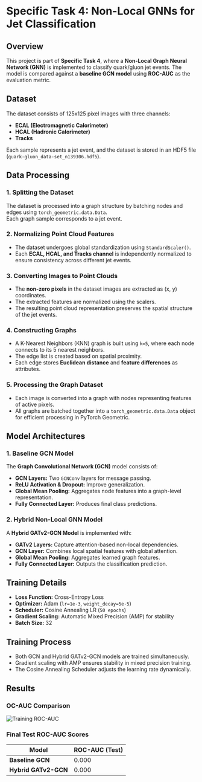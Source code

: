 # Specific Task 4: Non-Local GNNs for Jet Classification

## Overview
This project is part of **Specific Task 4**, where a **Non-Local Graph Neural Network (GNN)** is implemented to classify quark/gluon jet events. The model is compared against a **baseline GCN model** using **ROC-AUC** as the evaluation metric.

## Dataset
The dataset consists of 125x125 pixel images with three channels:
- **ECAL (Electromagnetic Calorimeter)**
- **HCAL (Hadronic Calorimeter)**
- **Tracks**

Each sample represents a jet event, and the dataset is stored in an HDF5 file (`quark-gluon_data-set_n139306.hdf5`).

## Data Processing

### 1. Splitting the Dataset
The dataset is processed into a graph structure by batching nodes and edges using `torch_geometric.data.Data`.  
Each graph sample corresponds to a jet event.

### 2. Normalizing Point Cloud Features
- The dataset undergoes global standardization using `StandardScaler()`.
- Each **ECAL, HCAL, and Tracks channel** is independently normalized to ensure consistency across different jet events.

### 3. Converting Images to Point Clouds
- The **non-zero pixels** in the dataset images are extracted as (x, y) coordinates.
- The extracted features are normalized using the scalers.
- The resulting point cloud representation preserves the spatial structure of the jet events.

### 4. Constructing Graphs
- A K-Nearest Neighbors (KNN) graph is built using `k=5`, where each node connects to its 5 nearest neighbors.
- The edge list is created based on spatial proximity.
- Each edge stores **Euclidean distance** and **feature differences** as attributes.

### 5. Processing the Graph Dataset
- Each image is converted into a graph with nodes representing features of active pixels.
- All graphs are batched together into a `torch_geometric.data.Data` object for efficient processing in PyTorch Geometric.

## Model Architectures

### 1. Baseline GCN Model
The **Graph Convolutional Network (GCN)** model consists of:
- **GCN Layers:** Two `GCNConv` layers for message passing.
- **ReLU Activation & Dropout:** Improve generalization.
- **Global Mean Pooling:** Aggregates node features into a graph-level representation.
- **Fully Connected Layer:** Produces final class predictions.

### 2. Hybrid Non-Local GNN Model
A **Hybrid GATv2-GCN Model** is implemented with:
- **GATv2 Layers:** Capture attention-based non-local dependencies.
- **GCN Layer:** Combines local spatial features with global attention.
- **Global Mean Pooling:** Aggregates learned graph features.
- **Fully Connected Layer:** Outputs the classification prediction.

## Training Details

- **Loss Function:** Cross-Entropy Loss  
- **Optimizer:** Adam (`lr=1e-3`, `weight_decay=5e-5`)  
- **Scheduler:** Cosine Annealing LR (`50 epochs`)  
- **Gradient Scaling:** Automatic Mixed Precision (AMP) for stability  
- **Batch Size:** 32  

## Training Process
- Both GCN and Hybrid GATv2-GCN models are trained simultaneously.
- Gradient scaling with AMP ensures stability in mixed precision training.
- The Cosine Annealing Scheduler adjusts the learning rate dynamically.

## Results

### OC-AUC Comparison
![Training ROC-AUC](curve.png)

### Final Test ROC-AUC Scores
| Model | ROC-AUC (Test) |
|------------|---------------|
| **Baseline GCN** | 0.000 | 
| **Hybrid GATv2-GCN** | 0.000 | 


